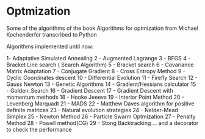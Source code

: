 # Optmization
Some of the algorithms of the book Algorithms for optmization from Michael Kochenderfer transcribed to Python

Algorithms implemented until now:

1- Adaptative Simulated Annealing
2 - Augmented Lagrange
3 - BFGS
4 - Bracket Line search ( Search Algorithm)
5 - Bracket search
6 - Covariance Matrix Adaptation
7 - Conjugate Gradient
8 - Cross Entropy Method
9 - Cyclic Coordinates descent
10 - Differential Evolution
11 - Firefly Search
12 - Gauss Newton
13 - Genetic Algorithms
14 - Gradient/Hessians calculator
15 - Golden_Search
16 - Gradient Descent
17 - Gradient Descent with momentum methods
18 - Hooke Jeeevs
19 - Interior Point Method
20 - Levenberg Marquadt
21 - MADS
22 - Matthew Daves algorithm for positive definite matrices
23 - Natural evolution strategies
24 - Nelder-Mead Simplex
25 - Newton Method
26 - Particle Swarm Optmization
27 - Penalty Method
28 - Powell method(CG)
29 - Stong Backtracking
... and a decorator to check the performance




